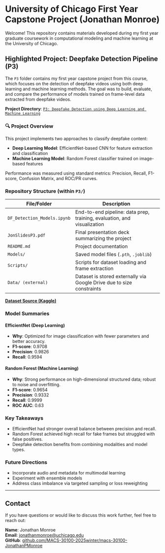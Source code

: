 # University of Chicago First Year Capstone Project (Jonathan Monroe)

Welcome! This repository contains materials developed during my first year graduate coursework in computational modeling and machine learning at the University of Chicago.

## Highlighted Project: Deepfake Detection Pipeline (P3)

The `P3` folder contains my first year capstone project from this course, which focuses on the detection of deepfake videos using both deep learning and machine learning methods. The goal was to build, evaluate, and compare the performance of models trained on frame-level data extracted from deepfake videos.

**Project Directory**: [`P3: Deepfake Detection using Deep Learning and Machine Learning`](./P3%3A%20Deepfake%20Detection%20using%20Deep%20Learning%20and%20Machine%20Learning/)

### 🔍 Project Overview

This project implements two approaches to classify deepfake content:

- **Deep Learning Model**: EfficientNet-based CNN for feature extraction and classification  
- **Machine Learning Model**: Random Forest classifier trained on image-based features  

Performance was measured using standard metrics: Precision, Recall, F1-score, Confusion Matrix, and ROC/PR curves.

### Repository Structure (within `P3/`)
| File/Folder                | Description |
|---------------------------|-------------|
| `DF_Detection_Models.ipynb` | End-to-end pipeline: data prep, training, evaluation, and visualization |
| `JonSlidesP3.pdf`         | Final presentation deck summarizing the project |
| `README.md`               | Project documentation |
| `Models/`                 | Saved model files (`.pth`, `.joblib`) |
| `Scripts/`                | Scripts for dataset loading and frame extraction |
| `Data/ (external)`        | Dataset is stored externally via Google Drive due to size constraints |

**[Dataset Source (Kaggle)](https://www.kaggle.com/competitions/deepfake-detection-challenge/data)**

### Model Summaries

#### EfficientNet (Deep Learning)

- **Why**: Optimized for image classification with fewer parameters and better accuracy.
- **F1-score**: 0.9708  
- **Precision**: 0.9826  
- **Recall**: 0.9594  

#### Random Forest (Machine Learning)

- **Why**: Strong performance on high-dimensional structured data; robust to noise and overfitting.
- **F1-score**: 0.9654  
- **Precision**: 0.9332  
- **Recall**: 0.9999  
- **ROC AUC**: 0.63

### Key Takeaways

- EfficientNet had stronger overall balance between precision and recall.
- Random Forest achieved high recall for fake frames but struggled with false positives.
- Deepfake detection benefits from combining modalities and model types.

### Future Directions

- Incorporate audio and metadata for multimodal learning  
- Experiment with ensemble models  
- Address class imbalance via targeted sampling or loss reweighting

---

## Contact

If you have questions or would like to discuss this work further, feel free to reach out:

**Name**: Jonathan Monroe  
**Email**: [jonathanmonroe@uchicago.edu](mailto:jonathanmonroe@uchicago.edu)  
**GitHub**: [github.com/MACS-30100-2025winter/macs-30100-JonathanPMonroe](https://github.com/MACS-30100-2025winter/macs-30100-JonathanPMonroe.git)
